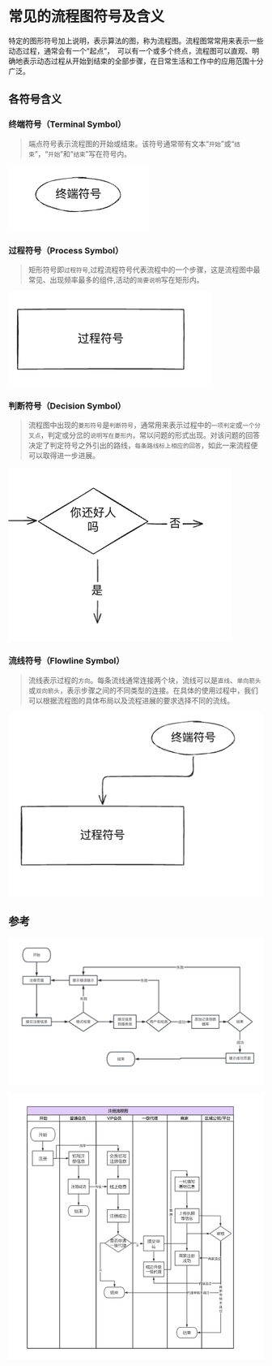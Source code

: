 # 常见的流程图符号及含义

特定的图形符号加上说明，表示算法的图，称为流程图。流程图常常用来表示一些动态过程，通常会有一个“起点”， 可以有一个或多个终点，流程图可以直观、明确地表示动态过程从开始到结束的全部步骤，在日常生活和工作中的应用范围十分广泛。

## 各符号含义

### 终端符号（Terminal Symbol）

> 端点符号表示流程图的开始或结束。该符号通常带有文本“`开始`”或“`结束`”，“`开始`”和“`结束`”写在符号内。

![1e44f911284b88b811759e43e605babb](./image/AD1B62DB-3EDD-4584-ACFC-5489826E2566.png)


### 过程符号（Process Symbol）

> 矩形符号即`过程符号`,过程流程符号代表流程中的一个步骤，这是流程图中最常见、出现频率最多的组件,活动的`简要说明`写在矩形内。

![4f3be2588be090e96c6bcb9fdd64db69](./image/51EDD4F6-DA87-4E19-A33D-088F5837949E.png)

### 判断符号（Decision Symbol）

> 流程图中出现的`菱形符号`是`判断符号`，通常用来表示过程中的`一项判定`或`一个分叉点`，判定或分岔的`说明写在菱形内`，常以问题的形式出现。对该问题的回答决定了判定符号之外引出的路线，`每条路线标上相应的回答`，如此一来流程便可以取得进一步进展。

![510f79a35183f19e94fc628cd649c92d](./image/4F3D24E4-61C7-4BAE-87CF-303B94B8A1E5.png)

### 流线符号（Flowline Symbol）

> 流线表示过程的`方向`。每条流线通常连接两个块，流线可以是`直线`、`单向箭头`或`双向箭头`，表示步骤之间的不同类型的连接。在具体的使用过程中，我们可以根据流程图的具体布局以及流程进展的要求选择不同的流线。

![611df27889487a344df73830ed310ad4](./image/A7E79961-241F-48D7-B74A-598582AFA1A5.png)



## 参考

![5c567a8fe01fb52c17fbda0405f7946d](./image/4DA7600B-9296-4C1D-95A4-55B8047A8EC1.png)


![46586094591ffc4816151611dd6cf421](./image/5C4CACAB-5918-4E09-BA85-2500F59563A1.png)


